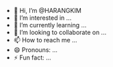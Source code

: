 - 👋 Hi, I’m @HARANGKIM
- 👀 I’m interested in ...
- 🌱 I’m currently learning ...
- 💞️ I’m looking to collaborate on ...
- 📫 How to reach me ...
- 😄 Pronouns: ...
- ⚡ Fun fact: ...

<!---
HARANGKIM/HARANGKIM is a ✨ special ✨ repository because its `README.md` (this file) appears on your GitHub profile.
You can click the Preview link to take a look at your changes.
--->
